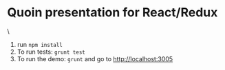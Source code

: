 # Quoin presentation for React/Redux
\
1. run `npm install`
1. To run tests: `grunt test`
1. To run the demo: `grunt` and go to [http://localhost:3005](http://localhost:3005)
